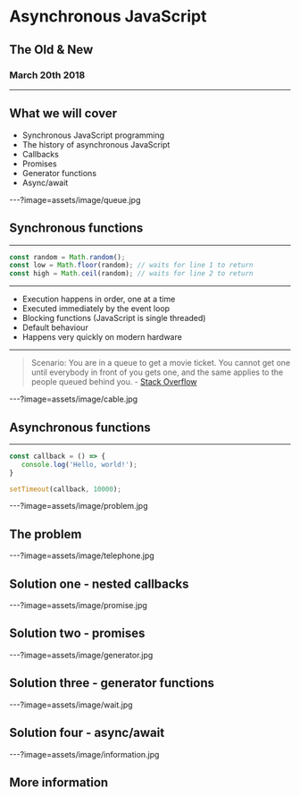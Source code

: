 # Asynchronous JavaScript

## The Old & New

### March 20th 2018

---

## What we will cover

* Synchronous JavaScript programming
* The history of asynchronous JavaScript
* Callbacks
* Promises
* Generator functions
* Async/await

---?image=assets/image/queue.jpg

## Synchronous functions

---

```javascript
const random = Math.random();
const low = Math.floor(random); // waits for line 1 to return
const high = Math.ceil(random); // waits for line 2 to return
```

---

* Execution happens in order, one at a time
* Executed immediately by the event loop
* Blocking functions (JavaScript is single threaded)
* Default behaviour
* Happens very quickly on modern hardware

---

> Scenario: You are in a queue to get a movie ticket. You cannot get one until everybody in front of you gets one, and the same applies to the people queued behind you. - [Stack Overflow](https://stackoverflow.com/questions/748175/asynchronous-vs-synchronous-execution-what-does-it-really-mean/26804844#26804844)

---?image=assets/image/cable.jpg

## Asynchronous functions

---

```javascript
const callback = () => {
   console.log('Hello, world!');
}

setTimeout(callback, 10000);
```

---?image=assets/image/problem.jpg

## The problem

---?image=assets/image/telephone.jpg

## Solution one - nested callbacks

---?image=assets/image/promise.jpg

## Solution two - promises

---?image=assets/image/generator.jpg

## Solution three - generator functions

---?image=assets/image/wait.jpg

## Solution four - async/await

---?image=assets/image/information.jpg

## More information